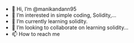 - 👋 Hi, I’m @manikandann95
- 👀 I’m interested in simple coding, Solidity,...
- 🌱 I’m currently learning solidity.
- 💞️ I’m looking to collaborate on learning solidity...
- 📫 How to reach me 

<!---
manikandann95/manikandann95 is a ✨ special ✨ repository because its `README.md` (this file) appears on your GitHub profile.
You can click the Preview link to take a look at your changes.
--->
